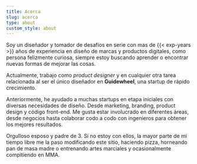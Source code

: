 ```yaml
---
title: Acerca
slug: acerca
type: about
custom_style: about
---
```

Soy un diseñador y tomador de desafíos en serie con mas de {{< exp-years >}} años de experiencia en diseño de marcas y productos digitales, como persona felizmente curiosa, siempre estoy buscando aprender o encontrar nuevas formas de mejorar las cosas.

Actualmente, trabajo como *product designer* y en cualquier otra tarea relacionada al ser el único diseñador en **Guidewheel**, una startup de rápido crecimiento.

Anteriormente, he ayudado a muchas startups en etapa iniciales con diversas necesidades de diseño. Desde marketing, branding, product design y código front-end. Me gusta estar involucrado en diferentes áreas, desde negocios hasta colaborar codo a codo con ingenieros para obtener los mejores resultados.

Orgulloso esposo y padre de 3. Si no estoy con ellos, la mayor parte de mi tiempo libre me la paso modificando este sitio, haciendo pizza, horneando pan de masa madre o entrenando artes marciales y ocasionalmente compitiendo en MMA.